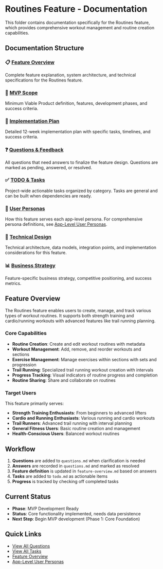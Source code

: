 # Routines Feature - Documentation

This folder contains documentation specifically for the Routines feature, which provides comprehensive workout management and routine creation capabilities.

## Documentation Structure

### 📋 [Feature Overview](./feature-overview.md)

Complete feature explanation, system architecture, and technical specifications for the Routines feature.

### 🎯 [MVP Scope](./mvp-scope.md)

Minimum Viable Product definition, features, development phases, and success criteria.

### 🚀 [Implementation Plan](./implementation-plan.md)

Detailed 12-week implementation plan with specific tasks, timelines, and success criteria.

### ❓ [Questions & Feedback](./questions.md)

All questions that need answers to finalize the feature design. Questions are marked as pending, answered, or resolved.

### ✅ [TODO & Tasks](../../todo.md)

Project-wide actionable tasks organized by category. Tasks are general and can be built when dependencies are ready.

### 🎯 [User Personas](./user-personas.md)

How this feature serves each app-level persona. For comprehensive persona definitions, see [App-Level User Personas](../../app-overview/user-personas.md).

### 🔧 [Technical Design](./technical-design.md)

Technical architecture, data models, integration points, and implementation considerations for this feature.

### 📊 [Business Strategy](./business-strategy.md)

Feature-specific business strategy, competitive positioning, and success metrics.

## Feature Overview

The Routines feature enables users to create, manage, and track various types of workout routines. It supports both strength training and cardio/running workouts with advanced features like trail running planning.

### Core Capabilities

- **Routine Creation**: Create and edit workout routines with metadata
- **Workout Management**: Add, remove, and reorder workouts and sections
- **Exercise Management**: Manage exercises within sections with sets and progression
- **Trail Running**: Specialized trail running workout creation with intervals
- **Progress Tracking**: Visual indicators of routine progress and completion
- **Routine Sharing**: Share and collaborate on routines

### Target Users

This feature primarily serves:

- **Strength Training Enthusiasts**: From beginners to advanced lifters
- **Cardio and Running Enthusiasts**: Various running and cardio workouts
- **Trail Runners**: Advanced trail running with interval planning
- **General Fitness Users**: Basic routine creation and management
- **Health-Conscious Users**: Balanced workout routines

## Workflow

1. **Questions** are added to `questions.md` when clarification is needed
2. **Answers** are recorded in `questions.md` and marked as resolved
3. **Feature definition** is updated in `feature-overview.md` based on answers
4. **Tasks** are added to `todo.md` as actionable items
5. **Progress** is tracked by checking off completed tasks

## Current Status

- **Phase**: MVP Development Ready
- **Status**: Core functionality implemented, needs data persistence
- **Next Step**: Begin MVP development (Phase 1: Core Foundation)

## Quick Links

- [View All Questions](./questions.md)
- [View All Tasks](../../todo.md)
- [Feature Overview](./feature-overview.md)
- [App-Level User Personas](../../app-overview/user-personas.md)

